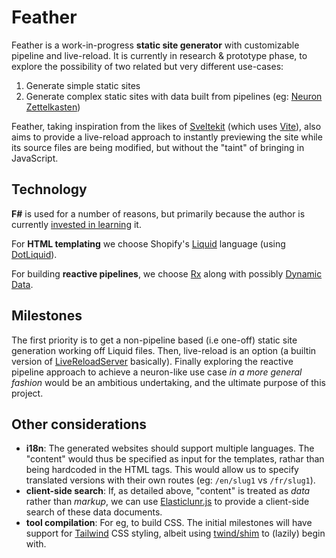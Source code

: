 # Feather

Feather is a work-in-progress **static site generator** with customizable pipeline and live-reload. It is currently in research & prototype phase, to explore the possibility of two related but very different use-cases:

1. Generate simple static sites
2. Generate complex static sites with data built from pipelines (eg: [Neuron Zettelkasten](https://neuron.zettel.page/))

Feather, taking inspiration from the likes of [Sveltekit](https://kit.svelte.dev/) (which uses [Vite](https://vitejs.dev/)), also aims to provide a live-reload approach to instantly previewing the site while its source files are being modified, but without the "taint" of bringing in JavaScript. 

## Technology

**F#** is used for a number of reasons, but primarily because the author is currently [invested in learning](https://srid.github.io/learning-fsharp/) it.

For **HTML templating** we choose Shopify's [Liquid](https://shopify.github.io/liquid/) language (using [DotLiquid](http://dotliquidmarkup.org/)).

For building **reactive pipelines**, we choose [Rx](https://dotnetfoundation.org/projects/reactive-extensions) along with possibly [Dynamic Data](https://dynamic-data.org/).

## Milestones

The first priority is to get a non-pipeline based (i.e one-off) static site generation working off Liquid files. Then, live-reload is an option (a builtin version of [LiveReloadServer](https://github.com/RickStrahl/LiveReloadServer) basically). Finally exploring the reactive pipeline approach to achieve a neuron-like use case *in a more general fashion* would be an ambitious undertaking, and the ultimate purpose of this project.

## Other considerations

- **i18n**: The generated websites should support multiple languages. The "content" would thus be specified as input for the templates, rathar than being hardcoded in the HTML tags. This would allow us to specify translated versions with their own routes (eg: `/en/slug1` vs `/fr/slug1`).
- **client-side search**: If, as detailed above, "content" is treated as *data* rather than *markup*, we can use [Elasticlunr.js](http://elasticlunr.com/) to provide a client-side search of these data documents.
- **tool compilation**: For eg, to build CSS. The initial milestones will have support for [Tailwind](https://tailwindcss.com/) CSS styling, albeit using [twind/shim](https://twind.dev/docs/handbook/getting-started/using-the-shim.html) to (lazily) begin with.